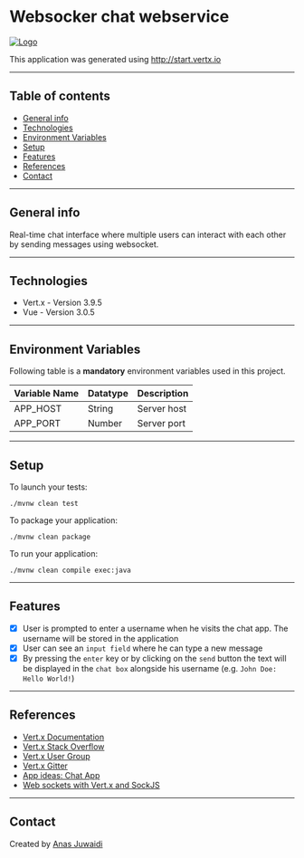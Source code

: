 # Websocker chat webservice

[![Logo](https://img.shields.io/badge/vert.x-3.9.5-purple.svg)](https://vertx.io")

This application was generated using http://start.vertx.io

---

## Table of contents
* [General info](#general-info)
* [Technologies](#technologies)
* [Environment Variables](#environment-variables)
* [Setup](#setup)
* [Features](#features)
* [References](#references)
* [Contact](#contact)

---

## General info
Real-time chat interface where multiple users can interact with each other by sending messages using websocket.

---

## Technologies
* Vert.x - Version 3.9.5
* Vue - Version 3.0.5

---

## Environment Variables
Following table is a **mandatory** environment variables used in this project.

| Variable Name | Datatype | Description |
| --- | --- | --- |
| APP_HOST | String | Server host |
| APP_PORT | Number | Server port |

---

## Setup
To launch your tests:
```
./mvnw clean test
```

To package your application:
```
./mvnw clean package
```

To run your application:
```
./mvnw clean compile exec:java
```

---

## Features
- [x] User is prompted to enter a username when he visits the chat app. The username will be stored in the application
- [x] User can see an `input field` where he can type a new message
- [x] By pressing the `enter` key or by clicking on the `send` button the text will be displayed in the `chat box` alongside his username (e.g. `John Doe: Hello World!`)

---

## References
* [Vert.x Documentation](https://vertx.io/docs/)
* [Vert.x Stack Overflow](https://stackoverflow.com/questions/tagged/vert.x?sort=newest&pageSize=15)
* [Vert.x User Group](https://groups.google.com/forum/?fromgroups#!forum/vertx)
* [Vert.x Gitter](https://gitter.im/eclipse-vertx/vertx-users)
* [App ideas: Chat App](https://github.com/florinpop17/app-ideas/blob/master/Projects/3-Advanced/Chat-App.md)
* [Web sockets with Vert.x and SockJS](https://itnext.io/web-sockets-with-vert-x-and-sockjs-1f0710264eea)

---

## Contact
Created by [Anas Juwaidi](mailto:anas.didi95@gmail.com)
